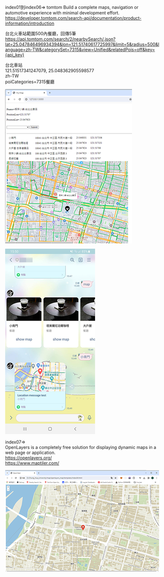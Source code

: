 index01到index06=>
tomtom Build a complete maps, navigation or automotive experience with minimal development effort.  
https://developer.tomtom.com/search-api/documentation/product-information/introduction  
  
台北火車站範圍500內餐廳，回傳5筆
https://api.tomtom.com/search/2/nearbySearch/.json?lat=25.047846496934394&lon=121.51740617725997&limit=5&radius=500&language=zh-TW&categorySet=7315&view=Unified&relatedPois=off&key={api_key}

台北車站  
121.51517341247079, 25.048362905598577  
zh-TW  
poiCategories=7315餐廳  
  
![image](https://github.com/miyachun/map/blob/main/demo.png)  
  
![image](https://github.com/miyachun/map/blob/main/demo01.png)  


index07=>  
OpenLayers is a completely free solution for displaying dynamic maps in a web page or application.  
https://openlayers.org/  
https://www.maptiler.com/  
  
![image](https://github.com/miyachun/map/blob/main/demo02.png)  

